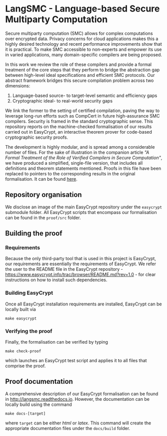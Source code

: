# LangSMC - Language-based Secure Multiparty Computation

Secure multiparty computation (SMC) allows for complex computations over encrypted data. Privacy concerns for cloud applications makes this a highly desired technology and recent performance improvements show that it is practical. To make SMC accessible to non-experts and empower its use in varied applications, many domain-specific compilers are being proposed.

In this work we review the role of these compilers and provide a formal treatment of the core steps that they perform to bridge the abstraction gap between high-level ideal specifications and efficient SMC protocols. Our abstract framework bridges this secure compilation problem across two dimensions: 

1. Language-based source- to target-level semantic and efficiency gaps
2. Cryptographic ideal- to real-world security gaps

We link the former to the setting of certified compilation, paving the way to leverage long-run efforts such as CompCert in future high-assurance SMC compilers. Security is framed in the standard cryptographic sense. This repository reports on the machine-checked formalisation of our results carried out in EasyCrypt, an interactive theorem prover for code-based cryptographic security proofs.

The development is highly modular, and is spread among a considerable number of files. For the sake of illustration in the companion article *"A Formal Treatment of the Role of Verified Compilers in Secure Computation"*, we have produced a simplified, single-file version, that includes all definitions and theorem statements mentioned. Proofs in this file have been replaced to pointers to the corresponding results in the original formalisation. It can be found [here](proof/simplified/SimplifiedLangSMC.ec).

## Repository organisation

We disclose an image of the main EasyCrypt repository under the `easycrypt` submodule folder. 
All EasyCrypt scripts that encompass our formalisation can be found in the `proof/src` folder.

## Building the proof

### Requirements

Because the only third-party tool that is used in this project is EasyCrypt, our requirements are essentially the requirements of EasyCrypt.
We refer the user to the README file in the EasyCrypt repository - https://www.easycrypt.info/trac/browser/README.md?rev=1.0 - for clear instructions on how to install such dependencies.

### Building EasyCrypt

Once all EasyCrypt installation requirements are installed, EasyCrypt can be locally built via

`make easycrypt`

### Verifying the proof

Finally, the formalisation can be verified by typing 

`make check-proof`

which launches an EasyCrypt test script and applies it to all files that comprise the proof.

## Proof documentation

A comprehensive description of our EasyCrypt formalisation can be found in http://langsmc.readthedocs.io.
However, the documentation can be locally build using the command

`make docs-[target]`

where `target` can be either *html* or *latex*. This command will
create the appropriate documentation files under the `docs/build`
folder.
